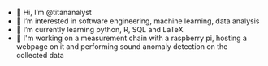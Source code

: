 - 👋 Hi, I’m @titananalyst
- 👀 I’m interested in software engineering, machine learning, data analysis
- 🌱 I’m currently learning python, R, SQL and LaTeX
- 🌱 I'm working on a measurement chain with a raspberry pi, hosting a webpage on it and performing sound anomaly detection on the collected data

<!---
titananalyst/titananalyst is a ✨ special ✨ repository because its `README.md` (this file) appears on your GitHub profile.
You can click the Preview link to take a look at your changes.
--->

